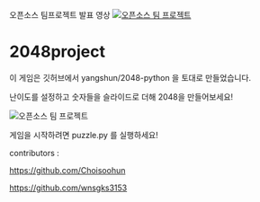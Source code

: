 오픈소스 팀프로젝트 발표 영상
[![오픈소스 팀 프로젝트](https://www.youtube.com/watch?v=Zt9QFaqhQFo)](https://www.youtube.com/watch?v=Zt9QFaqhQFo)

# 2048project
이 게임은 깃허브에서 yangshun/2048-python 을 토대로 만들었습니다. 

난이도를 설정하고 숫자들을 슬라이드로 더해 2048을 만들어보세요!

![오픈소스 팀 프로젝트](https://user-images.githubusercontent.com/72447176/102465836-81f9cf00-4091-11eb-8377-a7724a1965f3.png)

게임을 시작하려면 puzzle.py 를 실행하세요!

contributors :

https://github.com/Choisoohun

https://github.com/wnsgks3153
